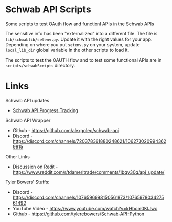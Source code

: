 # Schwab API Scripts
Some scripts to test OAuth flow and functionl APIs in the Schwab APIs

The sensitive info has been "externalized" into a different file. The file is `lib/schwablib/setenv.py`. Update it with the right values for your app. Depending on where you put `setenv.py` on your system, update `local_lib_dir` global variable in the other scripts to load it.

The scripts to test the OAUTH flow and to test some functional APIs are in `scripts/schwabScripts` directory.

# Links

Schwab API updates
* [Schwab API Progress Tracking](docs/README.md)

Schwab API Wrapper 
* Github - https://github.com/alexgolec/schwab-api
* Discord - https://discord.com/channels/720378361880248621/1062730209943629915

Other Links
* Discussion on Redit - https://www.reddit.com/r/tdameritrade/comments/1bqv30q/api_update/

Tyler Bowers' Stuffs:
* Discord - https://discord.com/channels/1076596998150561873/1076597803427561492
* YouTube Video - https://www.youtube.com/watch?v=kHbom0KIJwc
* Github - https://github.com/tylerebowers/Schwab-API-Python

